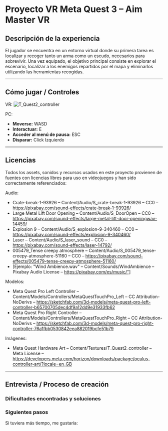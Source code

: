 # Proyecto VR Meta Quest 3 – Aim Master VR

## Descripción de la experiencia

El jugador se encuentra en un entorno virtual donde su primera tarea es localizar y recoger tanto un arma como un escudo, necesarios para sobrevivir. Una vez equipado, el objetivo principal consiste en explorar el escenario, localizar a los enemigos repartidos por el mapa y eliminarlos utilizando las herramientas recogidas.

---

## Cómo jugar / Controles

VR:
![T_Quest2_controller](https://github.com/user-attachments/assets/59cbbd95-cbe7-4837-b7cd-ca78cd63be71)

PC:
- **Moverse:** WASD
- **Interactuar:** E
- **Acceder al menú de pausa:** ESC
- **Disparar:** Click Izquierdo

---

## Licencias

Todos los assets, sonidos y recursos usados en este proyecto provienen de fuentes con licencias libres para uso en videojuegos y han sido correctamente referenciados:

Audio:
- Crate-break-1-93926 – Content/Audio/S_crate-break-1-93926 – CC0 – https://pixabay.com/sound-effects/crate-break-1-93926/
- Large Metal Lift Door Opening – Content/Audio/S_DoorOpen – CC0 – https://pixabay.com/sound-effects/large-metal-lift-door-openingwav-14459/
- Explosion 9 – Content/Audio/S_explosion-9-340460 – CC0 – https://pixabay.com/sound-effects/explosion-9-340460/
- Laser – Content/Audio/S_laser_sound – CC0 – https://pixabay.com/sound-effects/laser-14792/
- 005479_Tense creepy atmosphere – Content/Audio/S_005479_tense-creepy-atmosphere-51160 – CC0 – https://pixabay.com/sound-effects/005479-tense-creepy-atmosphere-51160/
- [Ejemplo: "Wind Ambience.wav" – Content/Sounds/WindAmbience – Pixabay Audio License – https://pixabay.com/es/music/"]

Modelos:
- Meta Quest Pro Left Controller – Content/Models/Controllers/MetaQuestTouchPro_Left – CC Attribution-NoDerivs – https://sketchfab.com/3d-models/meta-quest-pro-left-controller-b65700705dec4df9a12dd9e31933fb62
- Meta Quest Pro Right Controller – Content/Models/Controllers/MetaQuestTouchPro_Right – CC Attribution-NoDerivs – https://sketchfab.com/3d-models/meta-quest-pro-right-controller-76a1fbb0530842eea882019bcfe51b79

Imágenes:
- Meta Quest Hardware Art – Content/Textures/T_Quest2_controller – Meta License – https://developers.meta.com/horizon/downloads/package/oculus-controller-art/?locale=en_GB
---

## Entrevista / Proceso de creación

### Dificultades encontradas y soluciones



### Siguientes pasos

Si tuviera más tiempo, me gustaría:

